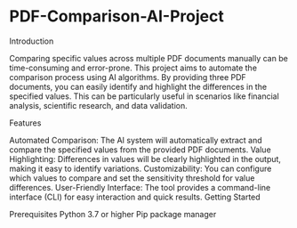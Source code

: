 # PDF-Comparison-AI-Project

Introduction

Comparing specific values across multiple PDF documents manually can be time-consuming and error-prone. This project aims to automate the comparison process using AI algorithms. By providing three PDF documents, you can easily identify and highlight the differences in the specified values. This can be particularly useful in scenarios like financial analysis, scientific research, and data validation.

Features

Automated Comparison: The AI system will automatically extract and compare the specified values from the provided PDF documents.
Value Highlighting: Differences in values will be clearly highlighted in the output, making it easy to identify variations.
Customizability: You can configure which values to compare and set the sensitivity threshold for value differences.
User-Friendly Interface: The tool provides a command-line interface (CLI) for easy interaction and quick results.
Getting Started

Prerequisites
Python 3.7 or higher
Pip package manager
